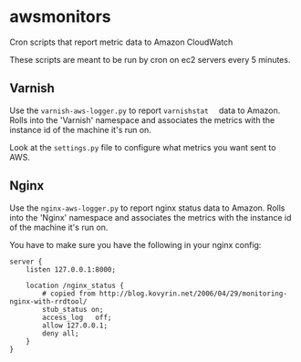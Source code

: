 awsmonitors
===========

Cron scripts that report metric data to Amazon CloudWatch

These scripts are meant to be run by cron on ec2 servers every 5 minutes.

## Varnish

Use the `varnish-aws-logger.py` to report `varnishstat	` data to Amazon. Rolls into the 'Varnish' namespace and associates the metrics with the instance id of the machine it's run on.

Look at the `settings.py` file to configure what metrics you want sent to AWS.

## Nginx

Use the `nginx-aws-logger.py` to report nginx status data to Amazon. Rolls into the 'Nginx' namespace and associates the metrics with the instance id of the machine it's run on.

You have to make sure you have	 the following in your nginx config:

	server {
		listen 127.0.0.1:8000;
	
		location /nginx_status {
			# copied from http://blog.kovyrin.net/2006/04/29/monitoring-nginx-with-rrdtool/
			stub_status on;
			access_log   off;
			allow 127.0.0.1;
			deny all;
		}
	}

